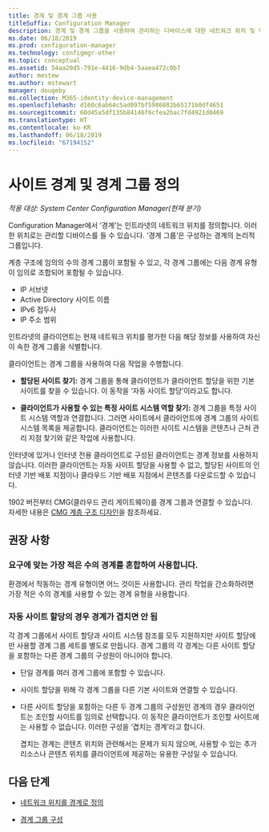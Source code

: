 ```yaml
---
title: 경계 및 경계 그룹 사용
titleSuffix: Configuration Manager
description: 경계 및 경계 그룹을 사용하여 관리하는 디바이스에 대한 네트워크 위치 및 액세스 가능한 사이트 시스템을 정의합니다.
ms.date: 06/18/2019
ms.prod: configuration-manager
ms.technology: configmgr-other
ms.topic: conceptual
ms.assetid: 54aa20d5-791e-4416-9db4-5aaea472c0b7
author: mestew
ms.author: mstewart
manager: dougeby
ms.collection: M365-identity-device-management
ms.openlocfilehash: d160c6ab64c5ad097bf5986882b65171b0df4651
ms.sourcegitcommit: 60d45a5df135b84146f6cfea2bac7fd4921d0469
ms.translationtype: HT
ms.contentlocale: ko-KR
ms.lasthandoff: 06/18/2019
ms.locfileid: "67194152"
---
```

# <a name="define-site-boundaries-and-boundary-groups"></a>사이트 경계 및 경계 그룹 정의

*적용 대상: System Center Configuration Manager(현재 분기)*

Configuration Manager에서 ‘경계’는 인트라넷의 네트워크 위치를 정의합니다.  이러한 위치로는 관리할 디바이스를 들 수 있습니다. ‘경계 그룹’은 구성하는 경계의 논리적 그룹입니다. 

계층 구조에 임의의 수의 경계 그룹이 포함될 수 있고, 각 경계 그룹에는 다음 경계 유형이 임의로 조합되어 포함될 수 있습니다.  

- IP 서브넷  
- Active Directory 사이트 이름  
- IPv6 접두사  
- IP 주소 범위  

인트라넷의 클라이언트는 현재 네트워크 위치를 평가한 다음 해당 정보를 사용하여 자신이 속한 경계 그룹을 식별합니다.  

클라이언트는 경계 그룹을 사용하여 다음 작업을 수행합니다.  

- **할당된 사이트 찾기:** 경계 그룹을 통해 클라이언트가 클라이언트 할당을 위한 기본 사이트를 찾을 수 있습니다. 이 동작을 ‘자동 사이트 할당’이라고도 합니다.   

- **클라이언트가 사용할 수 있는 특정 사이트 시스템 역할 찾기:** 경계 그룹을 특정 사이트 시스템 역할과 연결합니다. 그러면 사이트에서 클라이언트에 경계 그룹의 사이트 시스템 목록을 제공합니다. 클라이언트는 이러한 사이트 시스템을 콘텐츠나 근처 관리 지점 찾기와 같은 작업에 사용합니다.  

인터넷에 있거나 인터넷 전용 클라이언트로 구성된 클라이언트는 경계 정보를 사용하지 않습니다. 이러한 클라이언트는 자동 사이트 할당을 사용할 수 없고, 할당된 사이트의 인터넷 기반 배포 지점이나 클라우드 기반 배포 지점에서 콘텐츠를 다운로드할 수 있습니다.  

1902 버전부터 CMG(클라우드 관리 게이트웨이)를 경계 그룹과 연결할 수 있습니다. 자세한 내용은 [CMG 계층 구조 디자인](/sccm/core/clients/manage/cmg/plan-cloud-management-gateway#hierarchy-design)을 참조하세요.<!--3640932-->


## <a name="BKMK_BoundaryBestPractices"></a> 권장 사항

### <a name="use-a-mix-of-the-fewest-boundaries-that-meet-your-needs"></a>요구에 맞는 가장 적은 수의 경계를 혼합하여 사용합니다.

환경에서 작동하는 경계 유형이면 어느 것이든 사용합니다. 관리 작업을 간소화하려면 가장 적은 수의 경계를 사용할 수 있는 경계 유형을 사용합니다.

### <a name="avoid-overlapping-boundaries-for-automatic-site-assignment"></a>자동 사이트 할당의 경우 경계가 겹치면 안 됨

각 경계 그룹에서 사이트 할당과 사이트 시스템 참조를 모두 지원하지만 사이트 할당에만 사용할 경계 그룹 세트를 별도로 만듭니다. 경계 그룹의 각 경계는 다른 사이트 할당을 포함하는 다른 경계 그룹의 구성원이 아니어야 합니다.

- 단일 경계를 여러 경계 그룹에 포함할 수 있습니다.  

- 사이트 할당을 위해 각 경계 그룹을 다른 기본 사이트와 연결할 수 있습니다.  

- 다른 사이트 할당을 포함하는 다른 두 경계 그룹의 구성원인 경계의 경우 클라이언트는 조인할 사이트를 임의로 선택합니다. 이 동작은 클라이언트가 조인할 사이트에는 사용할 수 없습니다. 이러한 구성을 ‘겹치는 경계’라고 합니다.   

    겹치는 경계는 콘텐츠 위치와 관련해서는 문제가 되지 않으며, 사용할 수 있는 추가 리소스나 콘텐츠 위치를 클라이언트에 제공하는 유용한 구성일 수 있습니다.  


## <a name="next-steps"></a>다음 단계

- [네트워크 위치를 경계로 정의](/sccm/core/servers/deploy/configure/boundaries)

- [경계 그룹 구성](/sccm/core/servers/deploy/configure/boundary-groups)
